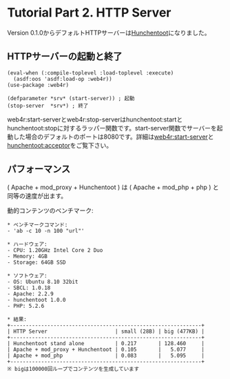 Tutorial Part 2. HTTP Server
=============================
Version 0.1.0からデフォルトHTTPサーバーは[Hunchentoot](http://www.weitz.de/hunchentoot/)になりました。

HTTPサーバーの起動と終了
-------------------------

    (eval-when (:compile-toplevel :load-toplevel :execute)
      (asdf:oos 'asdf:load-op :web4r))
    (use-package :web4r)

    (defparameter *srv* (start-server)) ; 起動
    (stop-server  *srv*) ; 終了

web4r:start-serverとweb4r:stop-serverはhunchentoot:startとhunchentoot:stopに対するラッパー関数です。start-server関数でサーバーを起動した場合のデフォルトのポートは8080です。詳細は[web4r:start-server](api#start-server)と[hunchentoot:acceptor](http://www.weitz.de/hunchentoot/#acceptors)をご覧下さい。

パフォーマンス
---------------
( Apache + mod\_proxy + Hunchentoot ) は ( Apache + mod\_php + php ) と同等の速度が出ます。

動的コンテンツのベンチマーク:

    * ベンチマークコマンド:
    - 'ab -c 10 -n 100 "url"'
    
    * ハードウェア:
    - CPU: 1.20GHz Intel Core 2 Duo
    - Memory: 4GB
    - Storage: 64GB SSD
    
    * ソフトウェア:
    - OS: Ubuntu 8.10 32bit
    - SBCL: 1.0.18
    - Apache: 2.2.9
    - hunchentoot 1.0.0
    - PHP: 5.2.6

    * 結果:
    +--------------------------------------------------------------+
    | HTTP Server                      | small (28B) | big (477KB) |
    +--------------------------------------------------------------+
    | Hunchentoot stand alone          | 0.217       | 128.460     |
    | Apache + mod_proxy + Hunchentoot | 0.105       |   5.077     |
    | Apache + mod_php                 | 0.083       |   5.095     |
    +--------------------------------------------------------------+
    ※ bigは100000回ループでコンテンツを生成しています

